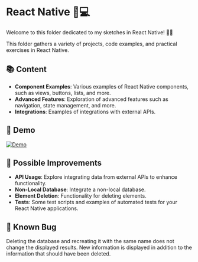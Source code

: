 # React Native 📱💻

Welcome to this folder dedicated to my sketches in React Native! 🎨📝

This folder gathers a variety of projects, code examples, and practical exercises in React Native.

## 📚 Content

- **Component Examples**: Various examples of React Native components, such as views, buttons, lists, and more.
- **Advanced Features**: Exploration of advanced features such as navigation, state management, and more.
- **Integrations**: Examples of integrations with external APIs.

## 🎥 Demo

[![Demo](https://youtu.be/BEHCjWC9OX4 "Click to see the video")](assets/videos/demo.mp4)

## 🌱 Possible Improvements

- **API Usage**: Explore integrating data from external APIs to enhance functionality.
- **Non-Local Database**: Integrate a non-local database.
- **Element Deletion**: Functionality for deleting elements.
- **Tests**: Some test scripts and examples of automated tests for your React Native applications.

## 🐞 Known Bug

Deleting the database and recreating it with the same name does not change the displayed results. New information is displayed in addition to the information that should have been deleted.
